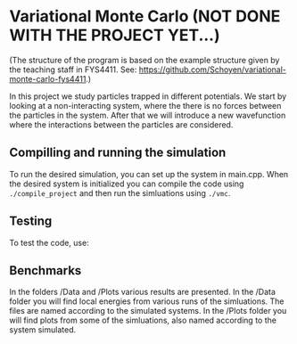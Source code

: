 # Variational Monte Carlo (NOT DONE WITH THE PROJECT YET...)
(The structure of the program is based on the example structure given by the teaching staff in FYS4411. See: https://github.com/Schoyen/variational-monte-carlo-fys4411.)

In this project we study particles trapped in different potentials. We start by looking at a non-interacting system, where the there is no forces between the particles in the system. After that we will introduce a new wavefunction where the interactions between the particles are considered. 

## Compilling and running the simulation
To run the desired simulation, you can set up the system in main.cpp. When the desired system is initialized you can compile the code using
`./compile_project` and then run the simluations using `./vmc`.  

## Testing
To test the code, use: 

## Benchmarks
In the folders /Data and /Plots various results are presented. In the /Data folder you will find local energies from various runs of the simluations. The files are named according to the simulated systems. In the /Plots folder you will find plots from some of the simluations, also named according to the system simulated. 


 
